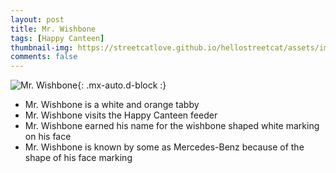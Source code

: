 ```yaml
---
layout: post
title: Mr. Wishbone
tags: [Happy Canteen]
thumbnail-img: https://streetcatlove.github.io/hellostreetcat/assets/img/mr_wishbone.png
comments: false
---
```


![Mr. Wishbone](https://streetcatlove.github.io/hellostreetcat/assets/img/mr_wishbone.png){: .mx-auto.d-block :}

* Mr. Wishbone is a white and orange tabby
* Mr. Wishbone visits the Happy Canteen feeder
* Mr. Wishbone earned his name for the wishbone shaped white marking on his face
* Mr. Wishbone is known by some as Mercedes-Benz because of the shape of his face marking

